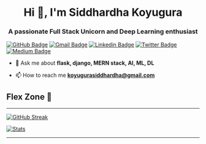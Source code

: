 <h1 align="center">Hi 👋, I'm Siddhardha Koyugura</h1>
<h3 align="center">A passionate Full Stack Unicorn and Deep Learning enthusiast</h3>
 
[![GitHub Badge](https://img.shields.io/github/followers/SiddharthKoyugura?style=for-the-badge&logo=GitHub&logoColor=white)](mailto:koyugurasiddhardha@gmail.com "Follow On GitHub")
[![Gmail Badge](https://img.shields.io/badge/koyugurasiddhardha@gmail.com-c14438?style=for-the-badge&logo=Gmail&logoColor=white)](mailto:koyugurasiddhardha@gmail.com "Connect via Email")
[![Linkedin Badge](https://img.shields.io/badge/-Siddhardha%20Koyugura-0072b1?style=for-the-badge&logo=Linkedin&logoColor=white)](https://www.linkedin.com/in/siddhardha-koyugura-954139204/ "Connect on LinkedIn")
[![Twitter Badge](https://img.shields.io/twitter/follow/Siddharth__6689?label=Follow%20on%20Twitter&style=for-the-badge&logo=Twitter&logoColor=white)](https://twitter.com/intent/follow?screen_name=Siddharth__6689 "Follow on Twitter")
[![Medium Badge](https://img.shields.io/badge/-@koyugurasiddhardha-00acee?style=for-the-badge&logo=Medium&logoColor=white)](https://medium.com/@koyugurasiddhardha "Follow on Medium")


- 💬 Ask me about **flask, django, MERN stack, AI, ML, DL**

- 📫 How to reach me **koyugurasiddhardha@gmail.com**


## Flex Zone 💪
---
[![GitHub Streak](http://github-readme-streak-stats.herokuapp.com?user=SiddharthKoyugura&theme=neon-dark&date_format=M%20j%5B%2C%20Y%5D)](https://git.io/streak-stats)

[![Stats](https://github-readme-stats.vercel.app/api?username=SiddharthKoyugura&show_icons=true&hide_border=true&theme=blue-green&count_private=true)](https://github.com/SiddharthKoyugura/github-readme-stats)

---

